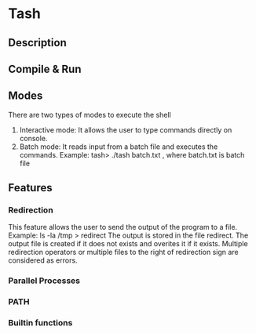 # Tash

## Description

## Compile & Run

## Modes

There are two types of modes to execute the shell
  1. Interactive mode: It allows the user to type commands directly on console.
  2. Batch mode: It reads input from a batch file and executes the commands. Example: tash> ./tash batch.txt , where batch.txt is batch file

## Features 

### Redirection
  This feature allows the user to send the output of the program to a file. Example:  ls -la /tmp > redirect
  The output is stored in the file redirect. The output file is created if it does not exists and overites it if it exists.
  Multiple redirection operators or multiple files to the right of redirection sign are considered as errors.

### Parallel Processes

### PATH

### Builtin functions
